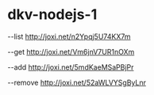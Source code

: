 # dkv-nodejs-1

--list
http://joxi.net/n2Ypqj5U74KX7m

--get
http://joxi.net/Vm6jnV7UR1nOXm

--add
http://joxi.net/5mdKaeMSaPBjPr

--remove
http://joxi.net/52aWLVYSgByLnr
